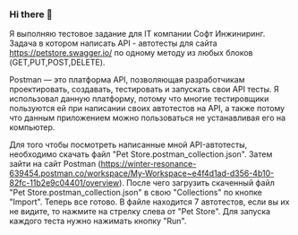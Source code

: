 ### Hi there 👋

Я выполняю тестовое задание для IT компании Софт Инжиниринг.
Задача в котором написать API - автотесты для сайта https://petstore.swagger.io/ по одному методу из любых блоков (GET,PUT,POST,DELETE).

Postman — это платформа API, позволяющая разработчикам проектировать, создавать, тестировать и запускать свои API тесты.
Я использовал данную платформу, потому что многие тестировщики пользуются ей при написании своих автотестов на API, а также потому что данным приложением можно пользоваться не устанавливая его на компьютер.

Для того чтобы посмотреть написанные мной API-автотесты, необходимо скачать файл "Pet Store.postman_collection.json". Затем зайти на сайт Postman (https://winter-resonance-639454.postman.co/workspace/My-Workspace~e4f4d1ad-d356-4b10-82fc-11b2e9c04401/overview).
После чего загрузить скаченный файл "Pet Store.postman_collection.json" в свою "Collections" по кнопке "Import". Теперь все готово.
В файле находится 7 автотестов, если вы их не видите, то нажмите на стрелку слева от "Pet Store". Для запуска каждого теста нужно нажимать кнопку "Run".
